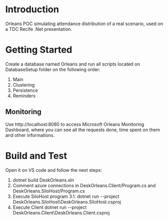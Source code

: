 # Introduction
Orleans POC simulating attendance distribution of a real scenario, used on a TDC Recife .Net presentation.

# Getting Started

Create a database named Orleans and run all scripts located on DatabaseSetup folder on the following order:
1. Main
2. Clustering
3. Persistence
4. Reminders

## Monitoring

Use http://localhost:8080 to access Microsoft Orleans Monitoring Dashboard, where you can see all the requests done, time spent on them and other informations.

# Build and Test

Open it on VS code and follow the next steps:

1. dotnet build DeskOrleans.sln
2. Comment azure connections in DeskOrleans.Client/Program.cs and DeskOrleans.SiloHost/Program.cs
3. Execute SiloHost program
   3.1. dotnet run --project DeskOrleans.SiloHost\DeskOrleans.SiloHost.csproj
4. Execute Client dotnet run --project DeskOrleans.Client\DeskOrleans.Client.csproj
